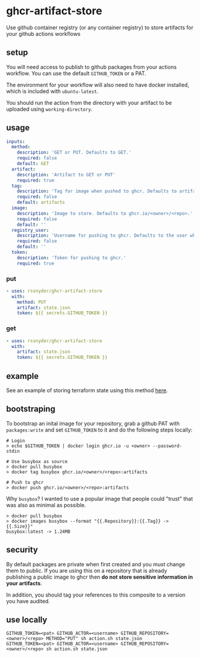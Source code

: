 # ghcr-artifact-store

Use github container registry (or any container registry) to store artifacts for your github actions workflows

## setup

You will need access to publish to github packages from your actions workflow. You can use the default `GITHUB_TOKEN` or a PAT.

The environment for your workflow will also need to have docker installed, which is included with `ubuntu-latest`.

You should run the action from the directory with your artifact to be uploaded using `working-directory`.

## usage

```yaml
inputs:
  method:
    description: 'GET or PUT. Defaults to GET.'
    required: false
    default: GET
  artifact:
    description: 'Artifact to GET or PUT'
    required: true
  tag:
    description: 'Tag for image when pushed to ghcr. Defaults to artifacts.'
    required: false
    default: artifacts
  image:
    description: 'Image to store. Defaults to ghcr.io/<owner>/<repo>.'
    required: false
    default: ''
  registry_user:
    description: 'Username for pushing to ghcr. Defaults to the user who trigered the workflow.'
    required: false
    default: ''
  token:
    description: 'Token for pushing to ghcr.'
    required: true
```

### put

```yaml
- uses: rssnyder/ghcr-artifact-store
  with:
    method: PUT
    artifact: state.json
    token: ${{ secrets.GITHUB_TOKEN }}
```

### get

```yaml
- uses: rssnyder/ghcr-artifact-store
  with:
    artifact: state.json
    token: ${{ secrets.GITHUB_TOKEN }}
```

## example

See an example of storing terraform state using this method [here](https://github.com/rssnyder/isengard/blob/master/.github/workflows/terraform.yml#L28).

## bootstraping

To bootstrap an inital image for your repository, grab a github PAT with `packages:write` and set `GITHUB_TOKEN` to it and do the following steps locally:

```shell
# Login
> echo $GITHUB_TOKEN | docker login ghcr.io -u <owner> --password-stdin

# Use busybox as source
> docker pull busybox
> docker tag busybox ghcr.io/<owner>/<repo>:artifacts

# Push to ghcr
> docker push ghcr.io/<owner>/<repo>:artifacts
```

Why `busybox`? I wanted to use a popular image that people could "trust" that was also as minimal as possible.

```shell
> docker pull busybox
> docker images busybox --format "{{.Repository}}:{{.Tag}} -> {{.Size}}"
busybox:latest -> 1.24MB
```

## security

By default packages are private when first created and you must change them to public. If you are using this on a repository that is already publishing a public image to ghcr then **do not store sensitive information in your artifacts**.

In addition, you should tag your references to this composite to a version you have audited.

## use locally

```shell
GITHUB_TOKEN=<pat> GITHUB_ACTOR=<username> GITHUB_REPOSITORY=<owner>/<repo> METHOD="PUT" sh action.sh state.json
GITHUB_TOKEN=<pat> GITHUB_ACTOR=<username> GITHUB_REPOSITORY=<owner>/<repo> sh action.sh state.json
```
